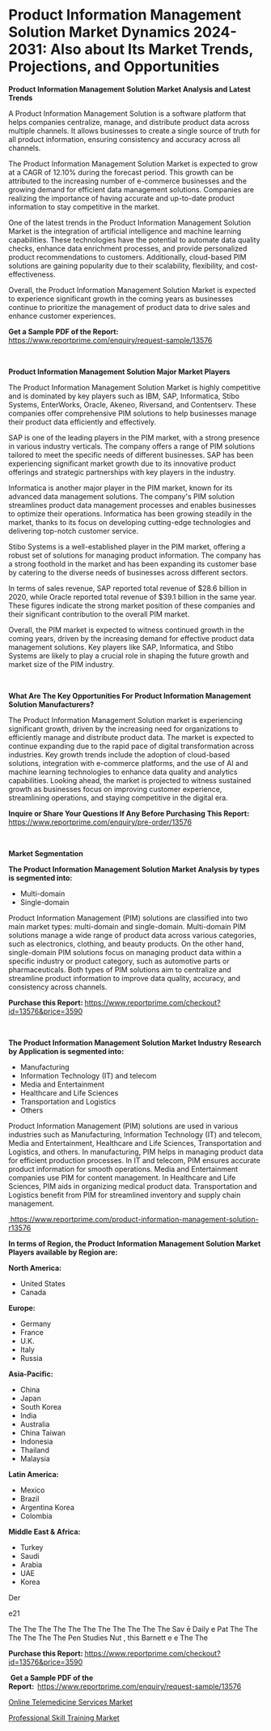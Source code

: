 <p><h1>Product Information Management Solution Market Dynamics 2024-2031: Also about Its Market Trends, Projections, and Opportunities</h1></p><p><strong>Product Information Management Solution Market Analysis and Latest Trends</strong></p>
<p><p>A Product Information Management Solution is a software platform that helps companies centralize, manage, and distribute product data across multiple channels. It allows businesses to create a single source of truth for all product information, ensuring consistency and accuracy across all channels.</p><p>The Product Information Management Solution Market is expected to grow at a CAGR of 12.10% during the forecast period. This growth can be attributed to the increasing number of e-commerce businesses and the growing demand for efficient data management solutions. Companies are realizing the importance of having accurate and up-to-date product information to stay competitive in the market.</p><p>One of the latest trends in the Product Information Management Solution Market is the integration of artificial intelligence and machine learning capabilities. These technologies have the potential to automate data quality checks, enhance data enrichment processes, and provide personalized product recommendations to customers. Additionally, cloud-based PIM solutions are gaining popularity due to their scalability, flexibility, and cost-effectiveness.</p><p>Overall, the Product Information Management Solution Market is expected to experience significant growth in the coming years as businesses continue to prioritize the management of product data to drive sales and enhance customer experiences.</p></p>
<p><strong>Get a Sample PDF of the Report:&nbsp;</strong> <a href="https://www.reportprime.com/enquiry/request-sample/13576">https://www.reportprime.com/enquiry/request-sample/13576</a></p>
<p>&nbsp;</p>
<p><strong>Product Information Management Solution Major Market Players</strong></p>
<p><p>The Product Information Management Solution Market is highly competitive and is dominated by key players such as IBM, SAP, Informatica, Stibo Systems, EnterWorks, Oracle, Akeneo, Riversand, and Contentserv. These companies offer comprehensive PIM solutions to help businesses manage their product data efficiently and effectively.</p><p>SAP is one of the leading players in the PIM market, with a strong presence in various industry verticals. The company offers a range of PIM solutions tailored to meet the specific needs of different businesses. SAP has been experiencing significant market growth due to its innovative product offerings and strategic partnerships with key players in the industry.</p><p>Informatica is another major player in the PIM market, known for its advanced data management solutions. The company's PIM solution streamlines product data management processes and enables businesses to optimize their operations. Informatica has been growing steadily in the market, thanks to its focus on developing cutting-edge technologies and delivering top-notch customer service.</p><p>Stibo Systems is a well-established player in the PIM market, offering a robust set of solutions for managing product information. The company has a strong foothold in the market and has been expanding its customer base by catering to the diverse needs of businesses across different sectors.</p><p>In terms of sales revenue, SAP reported total revenue of $28.6 billion in 2020, while Oracle reported total revenue of $39.1 billion in the same year. These figures indicate the strong market position of these companies and their significant contribution to the overall PIM market.</p><p>Overall, the PIM market is expected to witness continued growth in the coming years, driven by the increasing demand for effective product data management solutions. Key players like SAP, Informatica, and Stibo Systems are likely to play a crucial role in shaping the future growth and market size of the PIM industry.</p></p>
<p>&nbsp;</p>
<p><strong>What Are The Key Opportunities For Product Information Management Solution Manufacturers?</strong></p>
<p><p>The Product Information Management Solution market is experiencing significant growth, driven by the increasing need for organizations to efficiently manage and distribute product data. The market is expected to continue expanding due to the rapid pace of digital transformation across industries. Key growth trends include the adoption of cloud-based solutions, integration with e-commerce platforms, and the use of AI and machine learning technologies to enhance data quality and analytics capabilities. Looking ahead, the market is projected to witness sustained growth as businesses focus on improving customer experience, streamlining operations, and staying competitive in the digital era.</p></p>
<p><strong>Inquire or Share Your Questions If Any Before Purchasing This Report:</strong> <a href="https://www.reportprime.com/enquiry/pre-order/13576">https://www.reportprime.com/enquiry/pre-order/13576</a></p>
<p>&nbsp;</p>
<p><strong>Market Segmentation</strong></p>
<p><strong>The Product Information Management Solution Market Analysis by types is segmented into:</strong></p>
<p><ul><li>Multi-domain</li><li>Single-domain</li></ul></p>
<p><p>Product Information Management (PIM) solutions are classified into two main market types: multi-domain and single-domain. Multi-domain PIM solutions manage a wide range of product data across various categories, such as electronics, clothing, and beauty products. On the other hand, single-domain PIM solutions focus on managing product data within a specific industry or product category, such as automotive parts or pharmaceuticals. Both types of PIM solutions aim to centralize and streamline product information to improve data quality, accuracy, and consistency across channels.</p></p>
<p><strong>Purchase this Report:&nbsp;</strong><a href="https://www.reportprime.com/checkout?id=13576&price=3590">https://www.reportprime.com/checkout?id=13576&price=3590</a></p>
<p>&nbsp;</p>
<p><strong>The Product Information Management Solution Market Industry Research by Application is segmented into:</strong></p>
<p><ul><li>Manufacturing</li><li>Information Technology (IT) and telecom</li><li>Media and Entertainment</li><li>Healthcare and Life Sciences</li><li>Transportation and Logistics</li><li>Others</li></ul></p>
<p><p>Product Information Management (PIM) solutions are used in various industries such as Manufacturing, Information Technology (IT) and telecom, Media and Entertainment, Healthcare and Life Sciences, Transportation and Logistics, and others. In manufacturing, PIM helps in managing product data for efficient production processes. In IT and telecom, PIM ensures accurate product information for smooth operations. Media and Entertainment companies use PIM for content management. In Healthcare and Life Sciences, PIM aids in organizing medical product data. Transportation and Logistics benefit from PIM for streamlined inventory and supply chain management.</p></p>
<p><a href="https://www.reportprime.com/product-information-management-solution-r13576">&nbsp;https://www.reportprime.com/product-information-management-solution-r13576</a></p>
<p><strong>In terms of Region, the Product Information Management Solution Market Players available by Region are:</strong></p>
<p>
    <p> <strong> North America: </strong>
        <ul>
            <li>United States</li>
            <li>Canada</li>
        </ul>
        </p> 
    <p> <strong> Europe: </strong>
        <ul>
            <li>Germany</li>
            <li>France</li>
            <li>U.K.</li>
            <li>Italy</li>
            <li>Russia</li>
        </ul>
        </p> 
    <p> <strong> Asia-Pacific: </strong>
        <ul>
            <li>China</li>
            <li>Japan</li>
            <li>South Korea</li>
            <li>India</li>
            <li>Australia</li>
            <li>China Taiwan</li>
            <li>Indonesia</li>
            <li>Thailand</li>
            <li>Malaysia</li>
        </ul>
        </p> 
    <p> <strong> Latin America: </strong>
        <ul>
            <li>Mexico</li>
            <li>Brazil</li>
            <li>Argentina Korea</li>
            <li>Colombia</li>
        </ul>
        </p> 
    <p> <strong> Middle East & Africa: </strong>
        <ul>
            <li>Turkey</li>
            <li>Saudi</li>
            <li>Arabia</li>
            <li>UAE</li>
            <li>Korea</li>
        </ul>
    </p>
    </p>
<p><p> Der</p><p> e21  </p><p>  The The The The The The The The The The The Sav ē Daily e Pat The The The The The The Pen Studies Nut ,  this Barnett e e The The</p></p>
<p><strong>Purchase this Report: </strong><a href="https://www.reportprime.com/checkout?id=13576&price=3590">https://www.reportprime.com/checkout?id=13576&price=3590</a></p>
<p>&nbsp;<strong>Get a Sample PDF of the Report:&nbsp;&nbsp;</strong><a href="https://www.reportprime.com/enquiry/request-sample/13576">https://www.reportprime.com/enquiry/request-sample/13576</a></p>
<p><strong></strong></p>
<p><p><a href="https://github.com/muhammadasraf467/Market-Research-Report-List-2/blob/main/online-telemedicine-services-market.md">Online Telemedicine Services Market</a></p><p><a href="https://github.com/gikababa4/Market-Research-Report-List-2/blob/main/professional-skill-training-market.md">Professional Skill Training Market</a></p></p>